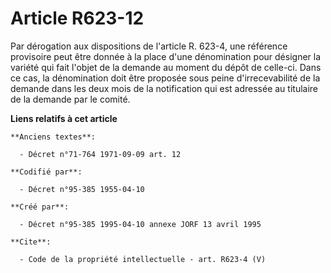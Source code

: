 # Article R623-12

Par dérogation aux dispositions de l'article R. 623-4, une référence provisoire peut être donnée à la place d'une
dénomination pour désigner la variété qui fait l'objet de la demande au moment du dépôt de celle-ci. Dans ce cas, la
dénomination doit être proposée sous peine d'irrecevabilité de la demande dans les deux mois de la notification qui est
adressée au titulaire de la demande par le comité.

**Liens relatifs à cet article**

	**Anciens textes**:

	  - Décret n°71-764 1971-09-09 art. 12

	**Codifié par**:

	  - Décret n°95-385 1955-04-10

	**Créé par**:

	  - Décret n°95-385 1995-04-10 annexe JORF 13 avril 1995

	**Cite**:

	  - Code de la propriété intellectuelle - art. R623-4 (V)
